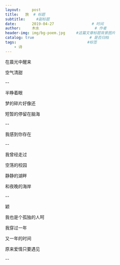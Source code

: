```yaml
---
layout:     post                       
title:   旅  # 标题
subtitle:     #副标题
date:       2019-04-27                 # 时间
author:     木水                         # 作者
header-img: img/bg-poem.jpg     #这篇文章标题背景图片
catalog: true                         # 是否归档
tags:                                #标签
    - 诗
---
```

在晨光中醒来

空气清甜

--

半睁着眼

梦的碎片好像还

短暂的停留在脑海

--

我感到你存在

--

我曾经走过

空荡的校园

静静的湖畔

和夜晚的海岸

--

颖

我也是个孤独的人呵

我穿过一年

又一年的时间

原来爱情只要遇见

--



